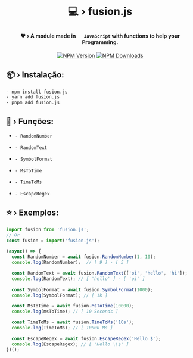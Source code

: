 # <p align="center">💻 › fusion.js</p> 

#### <div align="center">❤ › A module made in <img src="https://cdn.jsdelivr.net/gh/devicons/devicon/icons/javascript/javascript-original.svg" width="15" height="15"/> `JavaScript` with functions to help your Programming.</div>

<div align="center">
  <p>
    <a href="https://www.npmjs.com/package/fusion.js"><img src="https://img.shields.io/npm/v/fusion.js?maxAge=3600" alt="NPM Version" /></a>
    <a href="https://www.npmjs.com/package/fusion.js"><img src="https://img.shields.io/npm/dt/fusion.js?maxAge=3600" alt="NPM Downloads" /></a>
  </p>
</div>

## 📦 › Instalação:

```sh
- npm install fusion.js
- yarn add fusion.js
- pnpm add fusion.js
```

## 🧰 › Funções:

- `- RandomNumber`

- `- RandomText`

- `- SymbolFormat`

- `- MsToTime`

- `- TimeToMs`

- `- EscapeRegex`

## ⭐ › Exemplos:

```js
import fusion from 'fusion.js'; 
// Or
const fusion = import('fusion.js');

(async() => {
  const RandomNumber = await fusion.RandomNumber(1, 10);
  console.log(RandomNumber);  // [ 9 ] - [ 5 ]

  const RandomText = await fusion.RandomText(['oi', 'hello', 'hi']);
  console.log(RandomText); // [ 'hello' ] - [ 'oi' ]
  
  const SymbolFormat = await fusion.SymbolFormat(1000);
  console.log(SymbolFormat); // [ 1k ]

  const MsToTime = await fusion.MsToTime(10000);
  console.log(msToTime); // [ 10 Seconds ]

  const TimeToMs = await fusion.TimeToMs('10s');
  console.log(TimeToMs); // [ 10000 Ms ]

  const EscapeRegex = await fusion.EscapeRegex('Hello $');
  console.log(EscapeRegex); // [ 'Hello \\$' ]
})();
```

